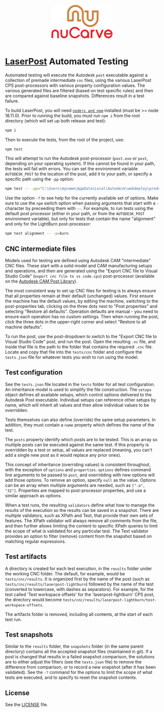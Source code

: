 <div align='center' padding-bottom="200px"><img src="https://github.com/nuCarve/laserpost/raw/main/images/nuCarve-logo-color-vert.svg" width="200px" /></div>
&nbsp;  

# [LaserPost](https://nucarve.com/laserpost) Automated Testing

Automated testing will execute the Autodesk `post` executable against a collection of
premade intermediate `cnc` files, using the various LaserPost CPS post-processors with various
property configuration values.  The various generated files are filtered (based on test specific
rules) and then are compared against baseline snapshots.  Differences result in a test failure. 

To build LaserPost, you will need [`nodejs and npm`](https://nodejs.org/en/) installed (must be >= node
18.11.0).  Prior to running the build, you must run `npm i` from the root directory (which will set
up both release and test):

```sh
npm i
```

Then to execute the tests, from the root of the project, use:

```sh
npm test
```

This will attempt to run the Autodesk post-processor (`post.exe` or `post`, depending on your
operating system).  If this cannot be found in your path, the tests will fail with errors.  You can
set the environment variable `AUTODESK_POST` to the location of the post, add it to your path, or
specify a specific path using the `-pp` option:

```sh
npm test -- -pp="C:\Users\myname\AppData\Local\Autodesk\webdeploy\production\212ef2a73b4faa7986fe0d205fb521fc68f5f11b\Applications\CAM360\post"
```

Use the option `-?` to see help for the currently available set of options.  Make sure to use the
`npm` switch option when passing arguments that start with a `-` character by preceeding them with
`--`.  For example, to run tests using the default post processor (either in your path, or from the
`AUTODESK_POST` environment variable), but only for tests that contain the name "alignment" and only
for the LightBurn post-processor:

```sh
npm test alignment -- -p=burn
```

## CNC intermediate files

Models used for testing are defined using Autodesk CAM "intermediate" CNC files.  These start with a
solid model and CAM manufacturing setups and operations, and then are generated using the "Export
CNC file to Visual Studio Code" (`export cnc file to vs code.cps`) post-processor (available on the
[Autodesk CAM Post Library](https://cam.autodesk.com/hsmposts)).  

The most consistent way to set up CNC files for testing is to always ensure that all properties
remain at their default (unchanged) values.  First ensure the machine has the default values, by
editing the machine, switching to the post-properties tab, clicking on the three dots next to "Post
properties" and selecting "Restore all defaults".  Operation defaults are manual - you need to
ensure each operation has no custom settings.  Then when running the post, click the three dots in
the upper-right corner and select "Restore to all machine defaults".

To run the post, use the post-dropdown to switch to the "Export CNC file to Visual Studio Code"
post, and run the post.  Open the resulting `.nc` file, and inside that file is the path to the
 folder that contains the required `.cnc` file.  Locate and copy that file into the `tests/cnc`
 folder and configure the `tests.json` file for whatever tests you wish to run using the model.

## Test configuration

See the `tests.json` file located in the `tests` folder for all test configuration.  An inheritance
model is used to simplify the file construction.  The `setups` object defines all available setups,
which control options delivered to the Autodesk Post executable.  Individual setups can reference
other setups by name, which will inherit all values and then allow individual values to be
overridden.

Tests themselves can also define (override) the same setup parameters.  In addition, they must
contain a `name` property which defines the name of the test.

The `posts` property identify which posts are to be tested.  This is an array so multiple posts can
be executed against the same test.  If this property is overridden by a test or setup, all values
are replaced (meaning, you can't add a single new post as it would replace any prior ones).  

This concept of inheritance (overriding values) is consistent throughout, with the exception of
`options` and `properties`.  `options` defines command line arguments to be passed to `post`, and
overridding with new options will add those options.  To remove an option, specify `null` as the
value.  Options can be an array when multiple arguments are needed, such as `["-a", "32"]`.
Properties are mapped to post-processor properties, and use a similar approach as options.

When a test runs, the resulting `validators` define what how to manage the results of the execution
so the results can be saved in a snapshot.  There are multiple validators, such as XPath and Text,
that provide their own sets of features.  The XPath validator will always remove all
comments from the file, and then further allows limiting the content to specific XPath queries to
limit the scope of what is validated for any particular test.  The Text validator provides an option
to filter (remove) content from the snapshot based on matching regular expressions.

## Test artifacts

A directory is created for each test execution, in the `results` folder under the working
CNC folder.  The default, for example, would be `tests/cnc/results`.  It is organized first by the
name of the post (such as `tests/cnc/results/laserpost-lightburn`) followed by the name of the test
(converted to lowercase, with dashes as separators).  For example, for the test called 'Test
workspace offsets' for the 'laserpost-lightburn' CPS post, the directory would become
`tests/cnc/results/laserpost-lightburn/test-workspace-offsets`.

The artifacts folder is removed, including all contents, at the start of each test run.

## Test snapshots

Similar to the `results` folder, the `snapshots` folder (in the same parent directory) contains all
the accepted snapshot files (maintained in git).  If a post is changed that results in a failed
snapshot comparison, the solutions are to either adjust the filters (see the `tests.json` file) to
remove the difference from comparison, or to record a new snapshot (after it has been validated).
See the `-?` command for the options to limit the scope of what tests are executed, and to specify
to reset the snapshot contents.

## License

See the [LICENSE](LICENSE) file.
